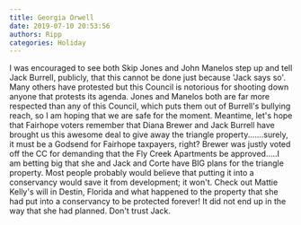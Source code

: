 ```yaml
---
title: Georgia Orwell
date: 2019-07-10 20:53:56
authors: Ripp
categories: Holiday
---
```


 I was encouraged to see both Skip Jones and John Manelos step up and tell Jack Burrell, publicly, that this cannot be done just because 'Jack says so'.  Many others have protested but this Council is notorious for shooting down anyone that protests its agenda.  Jones and Manelos both are far more respected than any of this Council, which puts them out of Burrell's bullying reach,  so I am hoping that we are safe for the moment.  Meantime, let's hope that Fairhope voters remember that Diana Brewer and Jack Burrell have brought us this awesome deal to give away the triangle property.......surely, it must be a Godsend for Fairhope taxpayers, right?  Brewer was justly voted off the CC for demanding that the Fly Creek Apartments be approved.....I am betting big that she and Jack and Corte have BIG plans for the triangle property.  Most people probably would believe that putting it into a conservancy would save it from development; it won't. Check out Mattie Kelly's will in Destin, Florida and what happened to the property that she had put into a conservancy to be protected forever!  It did not end up in the way that she had planned.  Don't trust Jack.